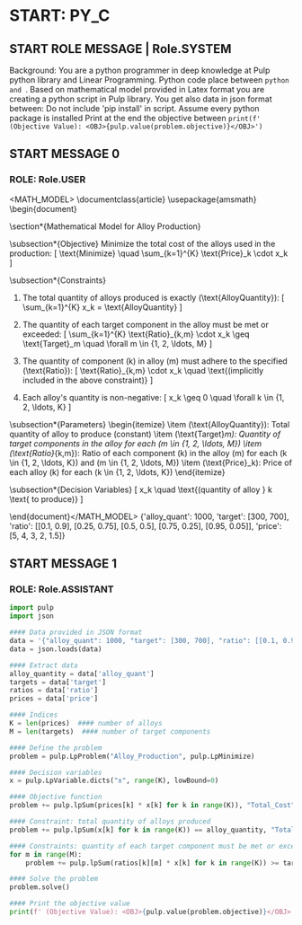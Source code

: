 # START: PY_C 
## START ROLE MESSAGE | Role.SYSTEM 
Background: You are a python programmer in deep knowledge at Pulp python library and Linear Programming. Python code place between ```python and ```. Based on mathematical model provided in Latex format you are creating a python script in Pulp library. You get also data in json format between: <DATA></DATA> Do not include 'pip install' in script. Assume every python package is installed Print at the end the objective between <OBJ></OBJ> `print(f' (Objective Value): <OBJ>{pulp.value(problem.objective)}</OBJ>')` 
## START MESSAGE 0 
### ROLE: Role.USER
<MATH_MODEL>
\documentclass{article}
\usepackage{amsmath}
\begin{document}

\section*{Mathematical Model for Alloy Production}

\subsection*{Objective}
Minimize the total cost of the alloys used in the production:
\[
\text{Minimize} \quad \sum_{k=1}^{K} \text{Price}_k \cdot x_k
\]

\subsection*{Constraints}
1. The total quantity of alloys produced is exactly \(\text{AlloyQuantity}\):
\[
\sum_{k=1}^{K} x_k = \text{AlloyQuantity}
\]

2. The quantity of each target component in the alloy must be met or exceeded:
\[
\sum_{k=1}^{K} \text{Ratio}_{k,m} \cdot x_k \geq \text{Target}_m \quad \forall m \in \{1, 2, \ldots, M\}
\]

3. The quantity of component \(k\) in alloy \(m\) must adhere to the specified \(\text{Ratio}\):
\[
\text{Ratio}_{k,m} \cdot x_k \quad \text{(implicitly included in the above constraint)}
\]

4. Each alloy's quantity is non-negative:
\[
x_k \geq 0 \quad \forall k \in \{1, 2, \ldots, K\}
\]

\subsection*{Parameters}
\begin{itemize}
    \item \(\text{AlloyQuantity}\): Total quantity of alloy to produce (constant)
    \item \(\text{Target}_m\): Quantity of target components in the alloy for each \(m \in \{1, 2, \ldots, M\}\)
    \item \(\text{Ratio}_{k,m}\): Ratio of each component \(k\) in the alloy \(m\) for each \(k \in \{1, 2, \ldots, K\}\) and \(m \in \{1, 2, \ldots, M\}\)
    \item \(\text{Price}_k\): Price of each alloy \(k\) for each \(k \in \{1, 2, \ldots, K\}\)
\end{itemize}

\subsection*{Decision Variables}
\[
x_k \quad \text{(quantity of alloy } k \text{ to produce)}
\]

\end{document}</MATH_MODEL>
<DATA>
{'alloy_quant': 1000, 'target': [300, 700], 'ratio': [[0.1, 0.9], [0.25, 0.75], [0.5, 0.5], [0.75, 0.25], [0.95, 0.05]], 'price': [5, 4, 3, 2, 1.5]}</DATA>


## START MESSAGE 1 
### ROLE: Role.ASSISTANT
```python
import pulp
import json

#### Data provided in JSON format
data = '{"alloy_quant": 1000, "target": [300, 700], "ratio": [[0.1, 0.9], [0.25, 0.75], [0.5, 0.5], [0.75, 0.25], [0.95, 0.05]], "price": [5, 4, 3, 2, 1.5]}'
data = json.loads(data)

#### Extract data
alloy_quantity = data['alloy_quant']
targets = data['target']
ratios = data['ratio']
prices = data['price']

#### Indices
K = len(prices)  #### number of alloys
M = len(targets)  #### number of target components

#### Define the problem
problem = pulp.LpProblem("Alloy_Production", pulp.LpMinimize)

#### Decision variables
x = pulp.LpVariable.dicts("x", range(K), lowBound=0)

#### Objective function
problem += pulp.lpSum(prices[k] * x[k] for k in range(K)), "Total_Cost"

#### Constraint: total quantity of alloys produced
problem += pulp.lpSum(x[k] for k in range(K)) == alloy_quantity, "Total_Alloy_Quantity"

#### Constraints: quantity of each target component must be met or exceeded
for m in range(M):
    problem += pulp.lpSum(ratios[k][m] * x[k] for k in range(K)) >= targets[m], f"Target_Component_{m+1}"

#### Solve the problem
problem.solve()

#### Print the objective value
print(f' (Objective Value): <OBJ>{pulp.value(problem.objective)}</OBJ>')
```

